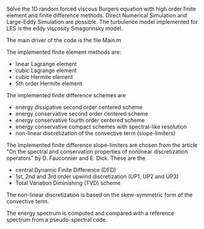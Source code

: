 Solve the 1D random forced viscous Burgers equation with high order finite element and finite difference methods.
Direct Numerical Simulation and Large-Eddy Simulation are possible. The turbulence model implemented for LES is the eddy viscosity Smagorinsky model.

The main driver of the code is the file Main.m

The implemented finite element methods are:
  * linear Lagrange element
  * cubic Lagrange element
  * cubic Hermite element
  * 5th order Hermite element
  
The implemented finite difference schemes are
  * energy dissipative second order centered scheme
  * energy conservative second order centered scheme
  * energy conservative fourth order centered scheme
  * energy conservative compact schemes with spectral-like resolution
  * non-linear discretization of the convective term (slope-limiters)
  
The implemented finite difference slope-limiters are chosen from the article "On the spectral and conservation properties 
of nonlinear discretization operators" by D. Fauconnier and E. Dick. These are the
  * central Dynamic Finite Difference (DFD) 
  * 1st, 2nd and 3rd order upwind discretization (UP1, UP2 and UP3)
  * Total Variation Diminishing (TVD) scheme
  
The non-linear discretization is based on the skew-symmetric form of the convective term. 
         
The energy spectrum is computed and compared with a reference spectrum from a pseudo-spectral code.